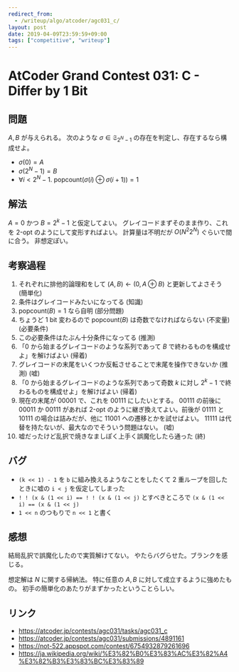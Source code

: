 ```yaml
---
redirect_from:
  - /writeup/algo/atcoder/agc031_c/
layout: post
date: 2019-04-09T23:59:59+09:00
tags: ["competitive", "writeup"]
---
```


# AtCoder Grand Contest 031: C - Differ by 1 Bit

## 問題

$A, B$ が与えられる。
次のような $\sigma \in \mathfrak{S} _ {2^N-1}$ の存在を判定し、存在するなら構成せよ。

-   $\sigma(0) = A$
-   $\sigma(2^N-1) = B$
-   $\forall i \lt 2^N-1.~ \mathrm{popcount}(\sigma(i) \oplus \sigma(i+1)) = 1$

## 解法

$A = 0$ かつ $B = 2^k - 1$ と仮定してよい。
グレイコードまずそのまま作り、これを 2-opt のようにして変形すればよい。
計算量は不明だが $O(N^2 2^N)$ ぐらいで間に合う。
非想定ぽい。

## 考察過程

1.  それぞれに排他的論理和をして $(A, B) \gets (0, A \oplus B)$ と更新してよさそう (簡単化)
1.  条件はグレイコードみたいになってる (知識)
1.  $\mathrm{popcount}(B) = 1$ なら自明 (部分問題)
1.  ちょうど $1$ bit 変わるので $\mathrm{popcount}(B)$ は奇数でなければならない (不変量) (必要条件)
1.  この必要条件はたぶん十分条件になってる (推測)
1.  「$0$ から始まるグレイコードのような系列であって $B$ で終わるものを構成せよ」を解けばよい (帰着)
1.  グレイコードの末尾をいくつか反転させることで末尾を操作できないか (推測) (嘘)
1.  「$0$ から始まるグレイコードのような系列であって奇数 $k$ に対し $2^k-1$ で終わるものを構成せよ」を解けばよい (帰着)
1.  現在の末尾が $00001$ で、これを $00111$ にしたいとする。 $00111$ の前後に $00011$ か $00111$ があれば 2-opt のように継ぎ換えてよい。前後が $01111$ と $10111$ の場合は詰みだが、他に $11001$ への遷移とかを試せばよい。 $11111$ は代替を持たないが、最大なのでそういう問題はない。 (嘘)
1.  嘘だったけど乱択で焼きなましぽく上手く誤魔化したら通った (終)

## バグ

-   `(k << 1) - 1` を `b` に組み換えるようなことをしたくて 2 重ループを回したときに嘘の `i < j` を仮定してしまった
-   `! ! (x & (1 << i) == ! ! (x & (1 << j)` とすべきところで `(x & (1 << i) == (x & (1 << j)`
-   `1 << n` のつもりで `n << 1` と書く

## 感想

結局乱択で誤魔化したので実質解けてない。
やたらバグらせた。ブランクを感じる。

想定解は $N$ に関する帰納法。
特に任意の $A, B$ に対して成立するように強めたもの。
初手の簡単化のあたりがまずかったということらしい。

## リンク

-   <https://atcoder.jp/contests/agc031/tasks/agc031_c>
-   <https://atcoder.jp/contests/agc031/submissions/4891161>
-   <https://not-522.appspot.com/contest/6754932879261696>
-   <https://ja.wikipedia.org/wiki/%E3%82%B0%E3%83%AC%E3%82%A4%E3%82%B3%E3%83%BC%E3%83%89>
